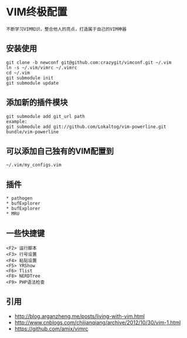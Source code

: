 # VIM终极配置
    不断学习VIM知识，整合他人的亮点，打造属于自己的VIM神器

## 安装使用

    git clone -b newconf git@github.com:crazygit/vimconf.git ~/.vim
    ln -s ~/.vim/vimrc ~/.vimrc
    cd ~/.vim
    git submodule init
    git submodule update

## 添加新的插件模块

    git submodule add git_url path
    example:
    git submodule add git://github.com/Lokaltog/vim-powerline.git bundle/vim-powerline


## 可以添加自己独有的VIM配置到
    ~/.vim/my_configs.vim

## 插件
    * pathogen
    * bufExplorer
    * bufExplorer
    * MRU

## 一些快捷键
    <F2> 运行脚本
    <F3> 行号设置
    <F4> 粘贴设置
    <F5> YRShow
    <F6> Tlist
    <F8> NERDTree
    <F9> PHP语法检查


## 引用

* <http://blog.arganzheng.me/posts/living-with-vim.html>
* <http://www.cnblogs.com/chijianqiang/archive/2012/10/30/vim-1.html>
* <https://github.com/amix/vimrc>
